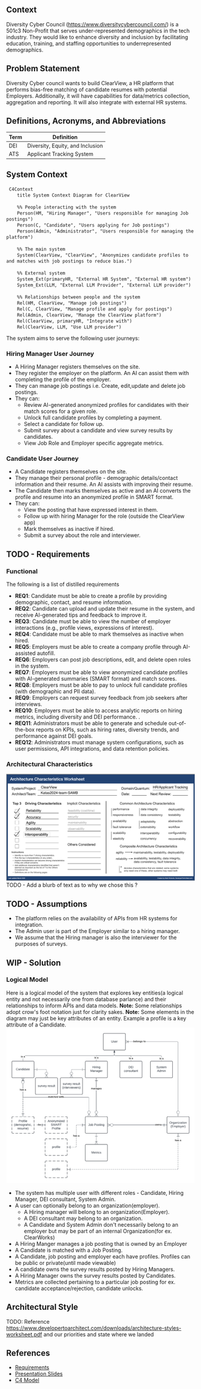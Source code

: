 ## Context
Diversity Cyber Council (https://www.diversitycybercouncil.com/) is a 501c3 Non-Profit that serves under-represented demographics in the tech industry. They would like to enhance diversity and inclusion by facilitating education, training, and staffing opportunities to underrepresented demographics.

## Problem Statement
Diversity Cyber council wants to build ClearView, a HR platform that performs bias-free matching of candidate resumes with potential Employers. Additionally, it will have capabilities for data/metrics collection, aggregation and reporting.  It will also  integrate with external HR systems.

## Definitions, Acronyms, and Abbreviations
| Term | Definition |
| ---- | ---------- |
| DEI | Diversity, Equity, and Inclusion |
| ATS | Applicant Tracking System |

## System Context
```mermaid
 C4Context
    title System Context Diagram for ClearView
    
    %% People interacting with the system
    Person(HM, "Hiring Manager", "Users responsible for managing Job postings")
    Person(C, "Candidate", "Users applying for Job postings")
    Person(Admin, "Administrator", "Users responsible for managing the platform")

    %% The main system
    System(ClearView, "ClearView", "Anonymizes candidate profiles to and matches with job postings to reduce bias.")
    
    %% External system
    System_Ext(primaryHR, "External HR System", "External HR system")
    System_Ext(LLM, "External LLM Provider", "External LLM provider")
    
    %% Relationships between people and the system
    Rel(HM, ClearView, "Manage job postings")
    Rel(C, ClearView, "Manage profile and apply for postings")
    Rel(Admin, ClearView, "Manage the ClearView platform")
    Rel(ClearView, primaryHR, "Integrate with")
    Rel(ClearView, LLM, "Use LLM provider")
```

The system aims to serve the following user journeys:

### Hiring Manager User Journey
- A Hiring Manager registers themselves on the site.
- They register the employer on the platform. An AI can assist them with completing the profile of the employer.
- They can manage job postings i.e. Create, edit,update and delete job postings.
- They can:
  - Review AI-generated anonymized profiles for candidates with their match scores for a given role.
  - Unlock full candidate profiles by completing a payment.
  - Select a candidate for follow up.
  - Submit survey about a candidate and view survey results by candidates.
  - View Job Role and Employer specific aggregate metrics.

### Candidate User Journey
- A Candidate registers themselves on the site.
- They manage their personal profile - demographic details/contact information and their resume. An AI assists with improving their resume.
- The Candidate then marks themselves as active and an AI converts the profile and resume into an anonymized profile in SMART format.
- They can:
  - View the posting that have expressed interest in them.
  - Follow up with hiring Manager for the role (outside the ClearView app)
  - Mark themselves as inactive if hired.
  - Submit a survey about the role and interviewer.

## TODO - Requirements
### Functional 
The following is a list of distilled requirements
- **REQ1**: Candidate must be able to create a profile by providing demographic, contact, and resume information.
- **REQ2**: Candidate can upload and update their resume in the system, and receive AI-generated tips and feedback to improve it.
- **REQ3**: Candidate must be able to view the number of employer interactions (e.g., profile views, expressions of interest).
- **REQ4**: Candidate must be able to mark themselves as inactive when hired.
- **REQ5**: Employers must be able to create a company profile through AI-assisted autofill.
- **REQ6**: Employers can post job descriptions, edit, and delete open roles in the system.
- **REQ7**: Employers must be able to view anonymized candidate profiles with AI-generated summaries (SMART format) and match scores.
- **REQ8**: Employers must be able to pay to unlock full candidate profiles (with demographic and PII data).
- **REQ9**: Employers can request survey feedback from job seekers after interviews.
- **REQ10**: Employers must be able to access analytic reports on hiring metrics, including diversity and DEI performance. .
- **REQ11**: Administrators must be able to generate and schedule out-of-the-box reports on KPIs, such as hiring rates, diversity trends, and performance against DEI goals.
- **REQ12**: Administrators must manage system configurations, such as user permissions, API integrations, and data retention policies.

### Architectural Characteristics
![architectural-context](./resources/arch-characteristics.png)
TODO - Add a blurb of text as to why we chose this ? 

## TODO - Assumptions
- The platform relies on the availability of APIs from HR systems for integration.
- The Admin user is part of the Employer similar to a hiring manager. 
- We assume that the Hiring manager is also the interviewer for the purposes of surveys. 

## WIP - Solution
### Logical Model
Here is a logical model of the system that explores key entities(a logical entity and not necessarily one from database parlance) and their relationships to inform APIs and data models.
**Note:** Some relationships adopt crow's foot notation just for clarity sakes.
**Note:** Some elements in the diagram may just be key attributes of an entity. Example a profile is a key attribute of a Candidate.
![katas2024 logical model.png](./resources/katas2024-logical-model.png)
- The system has multiple user with different roles - Candidate, Hiring Manager, DEI consultant, System Admin. 
- A user can optionally belong to an organization(employer). 
    - A Hiring manager will belong to an organization(Employer). 
    - A DEI consultant may belong to an organization.
    - A Candidate and System Admin don't necessarily belong to an employer but may be part of an internal Organization(for ex. ClearWorks)
- A Hiring Manger manages a job posting that is owned by an Employer
- A Candidate is matched with a Job Posting. 
- A Candidate, job posting and employer each have profiles. Profiles can be public or private(until made viewable)
- A candidate owns the survey results posted by Hiring Managers.
- A Hiring Manager owns the survey results posted by Candidates.
- Metrics are collected pertaining to a particular job posting for ex. candidate acceptance/rejection, candidate unlocks.  

## Architectural Style
TODO: Reference https://www.developertoarchitect.com/downloads/architecture-styles-worksheet.pdf and our priorities and state where we landed

## References
- [Requirements](https://docs.google.com/document/d/1jCHMAvgzqaYaAp09br12OC4ozpVXZR3s9ezgEqncZ9U/edit#heading=h.xvbdsi1e8ttg)
- [Presentation Slides](https://on24static.akamaized.net/event/46/37/41/6/rt/1/documents/resourceList1726751953205/todayskatasslides1726751953205.pdf)
- [C4 Model](https://c4model.com/)